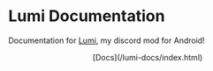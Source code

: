 # **Lumi Documentation**

Documentation for [Lumi](https://github.com/C0C0B01/Lumi), my discord mod for Android!

  <body>
    <header class="header">
      <aside class="left-menu">
        <div class="menu-icon-container">
          <a href="#">
            <i class="fa-solid fa-gamepad"></i>
          </a>
          <span>[Docs](/lumi-docs/index.html)</span>
        </div>
